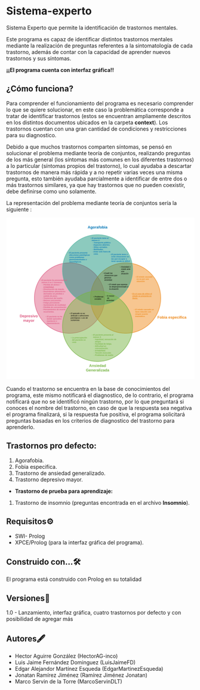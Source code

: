 # Sistema-experto
Sistema Experto que permite la identificación de trastornos mentales.

Este programa es capaz de identificar distintos trastornos mentales mediante la realización de preguntas referentes a la sintomatología de cada trastorno, además de contar con la capacidad de aprender nuevos trastornos y sus síntomas.

**¡¡El programa cuenta con interfaz gráfica!!**

## ¿Cómo funciona?
Para comprender el funcionamiento del programa es necesario comprender lo que se quiere solucionar, en este caso la problemática corresponde a tratar de identificar trastornos (estos se encuentran ampliamente descritos en los distintos documentos ubicados en la carpeta **context**). Los trastornos cuentan con una gran cantidad de condiciones y restricciones para su diagnostico.

Debido a que muchos trastornos comparten síntomas, se pensó en solucionar el problema mediante teoría de conjuntos, realizando preguntas de los más general (los síntomas más comunes en los diferentes trastornos) a lo particular (síntomas propios del trastorno), lo cual ayudaba a descartar trastornos de manera más rápida y a no repetir varias veces una misma pregunta, esto también ayudaba parcialmente a identificar de entre dos o más trastornos similares, ya que hay trastornos que no pueden coexistir, debe definirse como uno solamente.

La representación del problema mediante teoría de conjuntos sería la siguiente :

![](Contexto/Diagrama%20en%20Venn%20Trastornos.png)

Cuando el trastorno se encuentra en la base de conocimientos del programa, este mismo notificará el diagnostico, de lo contrario, el programa notificará que no se identificó ningún trastorno, por lo que preguntará si conoces el nombre del trastorno, en caso de que la respuesta sea negativa el programa finalizará, si la respuesta fue positiva, el programa solicitará preguntas basadas en los criterios de diagnostico del trastorno para aprenderlo.

## Trastornos pro defecto:
1. Agorafobia.
2. Fobia especifica.
3. Trastorno de ansiedad generalizado.
4. Trastorno depresivo mayor.

- **Trastorno de prueba para aprendizaje:**
1. Trastorno de insomnio (preguntas encontrada en el archivo **Insomnio**).

## Requisitos⚙️
- SWI- Prolog
- XPCE/Prolog (para la interfaz gráfica del programa).

## Construido con...🛠️
El programa está construido con Prolog en su totalidad

## Versiones📓
1.0 - Lanzamiento, interfaz gráfica, cuatro trastornos por defecto y con posibilidad de agregar más

## Autores🖋️

- Hector Aguirre González (HectorAG-inco)
- Luis Jaime Fernández Dominguez (LuisJaimeFD)
- Edgar Alejandor Martínez Esqueda (EdgarMartinezEsqueda)
- Jonatan Ramírez Jiménez (Ramírez Jiménez Jonatan)
- Marco Servin de la Torre (MarcoServinDLT)

